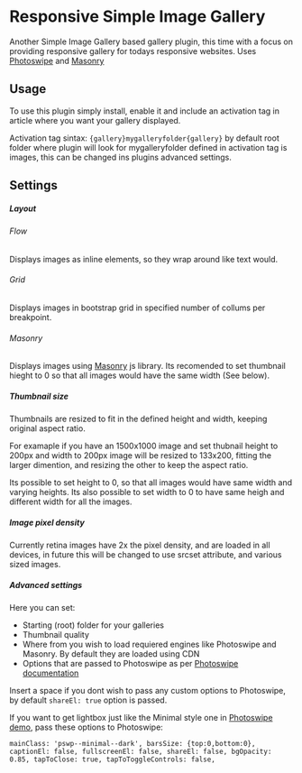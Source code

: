 # Responsive Simple Image Gallery
Another Simple Image Gallery based gallery plugin, this time with a focus on providing responsive gallery for todays responsive websites.
Uses [Photoswipe](http://photoswipe.com/) and [Masonry](http://masonry.desandro.com/)

## Usage
To use this plugin simply install, enable it and include an activation tag in article where you want your gallery displayed.

Activation tag sintax:
`{gallery}mygalleryfolder{gallery}`
by default root folder where plugin will look for mygalleryfolder defined in activation tag is images, this can be changed ins plugins advanced settings.

## Settings
##### Layout
###### Flow
Displays images as inline elements, so they wrap around like text would.

###### Grid
Displays images in bootstrap grid in specified number of collums per breakpoint.

###### Masonry
Displays images using [Masonry](http://masonry.desandro.com/) js library. Its recomended to set thumbnail hieght to 0 so that all images would have the same width (See below).

##### Thumbnail size
Thumbnails are resized to fit in the defined height and width, keeping original aspect ratio.

For examaple if you have an 1500x1000 image and set thubnail height to 200px and width to 200px image will be resized to 133x200, fitting the larger dimention, and resizing the other to keep the aspect ratio.

Its possible to set height to 0, so that all images would have same width and varying heights. Its also possible to set width to 0 to have same heigh and different width for all the images.

##### Image pixel density
Currently retina images have 2x the pixel density, and are loaded in all devices, in future this will be changed to use srcset attribute, and various sized images.

##### Advanced settings
Here you can set:
* Starting (root) folder for your galleries
* Thumbnail quality
* Where from you wish to load requiered engines like Photoswipe and Masonry. By default they are loaded using CDN
* Options that are passed to Photoswipe as per [Photoswipe documentation](http://photoswipe.com/documentation/options.html) 

Insert a space if you dont wish to pass any custom options to Photoswipe, by default `shareEl: true` option is passed.

If you want to get lightbox just like the Minimal style one in [Photoswipe demo](http://photoswipe.com/), pass these options to Photoswipe: 

`mainClass: 'pswp--minimal--dark', barsSize: {top:0,bottom:0}, captionEl: false, fullscreenEl: false, shareEl: false, bgOpacity: 0.85, tapToClose: true, tapToToggleControls: false,`
